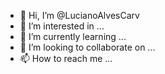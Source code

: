 - 👋 Hi, I’m @LucianoAlvesCarv
- 👀 I’m interested in ...
- 🌱 I’m currently learning ...
- 💞️ I’m looking to collaborate on ...
- 📫 How to reach me ...

<!---
LucianoAlvesCarv/LucianoAlvesCarv is a ✨ special ✨ repository because its `README.md` (this file) appears on your GitHub profile.
You can click the Preview link to take a look at your changes.
--->
